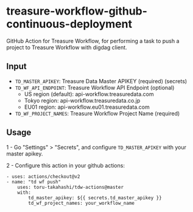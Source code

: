 # treasure-workflow-github-continuous-deployment

GitHub Action for Treasure Workflow, for performing a task to push a project to Treasure Workflow with digdag client.

## Input 

- `TD_MASTER_APIKEY`: Treasure Data Master APIKEY (required) (secrets)
- `TD_WF_API_ENDPOINT`: Treasure Workflow API Endpoint (optional)
    - US region (default): api-workflow.treasuredata.com
    - Tokyo region: api-workflow.treasuredata.co.jp
    - EU01 region: api-workflow.eu01.treasuredata.com
- `TD_WF_PROJECT_NAMES`: Treasure Workflow Project Name (required)

## Usage

1 - Go "Settings" > "Secrets", and configure `TD_MASTER_APIKEY` with your master apikey.

2 - Configure this action in your github actions:

```
- uses: actions/checkout@v2
- name: "td wf push"
    uses: toru-takahashi/tdw-actions@master
    with:
        td_master_apikey: ${{ secrets.td_master_apikey }}
        td_wf_project_names: your_workflow_name 
```
